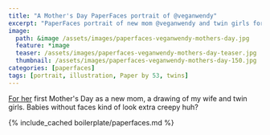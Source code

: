 ```yaml
---
title: "A Mother's Day PaperFaces portrait of @veganwendy"
excerpt: "PaperFaces portrait of new mom @veganwendy and twin girls for Mother's Day."
image: 
  path: &image /assets/images/paperfaces-veganwendy-mothers-day.jpg 
  feature: *image
  teaser: /assets/images/paperfaces-veganwendy-mothers-day-teaser.jpg
  thumbnail: /assets/images/paperfaces-veganwendy-mothers-day-150.jpg
categories: [paperfaces]
tags: [portrait, illustration, Paper by 53, twins]
---
```


[For her](http://2littlerosebuds.com) first Mother's Day as a new mom, a drawing of my wife and twin girls. Babies without faces kind of look extra creepy huh?

{% include_cached boilerplate/paperfaces.md %}
